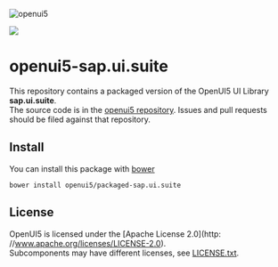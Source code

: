 ![openui5](http://openui5.org/images/OpenUI5_new_big_side.png)

![](http://img.shields.io/bower/v/openui5/packaged-sap.ui.suite.svg?style=flat)

# openui5-sap.ui.suite

This repository contains a packaged version of the OpenUI5 UI Library **sap.ui.suite**.  
The source code is in the [openui5 repository](https://github.com/SAP/openui5/tree/master/src/sap.ui.suite). Issues and pull requests should be filed against that repository.

## Install

You can install this package with [bower](http://bower.io/)

```
bower install openui5/packaged-sap.ui.suite
```

## License

OpenUI5 is licensed under the [Apache License 2.0](http: //www.apache.org/licenses/LICENSE-2.0).  
Subcomponents may have different licenses, see [LICENSE.txt](LICENSE.txt).
